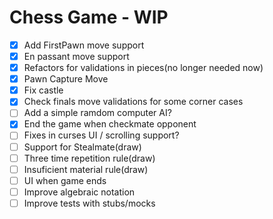 # Chess Game - WIP

- [x] Add FirstPawn move support
- [x] En passant move support
- [x] Refactors for validations in pieces(no longer needed now)
- [x] Pawn Capture Move
- [x] Fix castle
- [x] Check finals move validations for some corner cases
- [ ] Add a simple ramdom computer AI?
- [x] End the game when checkmate opponent
- [ ] Fixes in curses UI / scrolling support?
- [ ] Support for Stealmate(draw)
- [ ] Three time repetition rule(draw)
- [ ] Insuficient material rule(draw)
- [ ] UI when game ends
- [ ] Improve algebraic notation
- [ ] Improve tests with stubs/mocks
